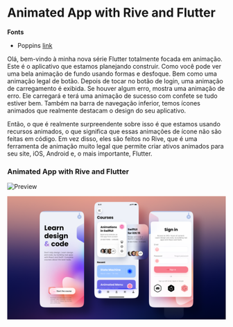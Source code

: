 # Animated App with Rive and Flutter

**Fonts**

- Poppins [link](https://fonts.google.com/specimen/Poppins)


Olá, bem-vindo à minha nova série Flutter totalmente focada em animação. Este é o aplicativo que estamos planejando construir. Como você pode ver uma bela animação de fundo usando formas e desfoque. Bem como uma animação legal de botão. Depois de tocar no botão de login, uma animação de carregamento é exibida. Se houver algum erro, mostra uma animação de erro. Ele carregará e terá uma animação de sucesso com confete se tudo estiver bem.
Também na barra de navegação inferior, temos ícones animados que realmente destacam o design do seu aplicativo.

Então, o que é realmente surpreendente sobre isso é que estamos usando recursos animados, o que significa que essas animações de ícone não são feitas em código. Em vez disso, eles são feitos no Rive, que é uma ferramenta de animação muito legal que permite criar ativos animados para seu site, iOS, Android e, o mais importante, Flutter.

### Animated App with Rive and Flutter

![Preview](/gif.gif)

![App UI](/ui.png)
